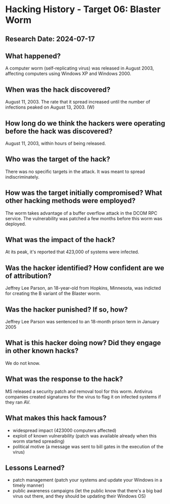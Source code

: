 # Hacking History - Target 06: Blaster Worm
## Research Date: 2024-07-17
## What happened?
A computer worm (self-replicating virus) was released in August 2003, affecting computers using Windows XP and Windows 2000. 
## When was the hack discovered?
August 11, 2003. The rate that it spread increased until the number of infections peaked on August 13, 2003. (W)
## How long do we think the hackers were operating before the hack was discovered?
August 11, 2003, within hours of being released.
## Who was the target of the hack?
There was no specific targets in the attack. It was meant to spread indiscriminately.
## How was the target initially compromised? What other hacking methods were employed?
The worm takes advantage of a buffer overflow attack in the DCOM RPC service. The vulnerability was patched a few months before this worm was deployed.
## What was the impact of the hack?
At its peak, it's reported that 423,000 of systems were infected.
## Was the hacker identified? How confident are we of attribution?
Jeffrey Lee Parson, an 18-year-old from Hopkins, Minnesota, was indicted for creating the B variant of the Blaster worm.
## Was the hacker punished? If so, how?
Jeffrey Lee Parson was sentenced to an 18-month prison term in January 2005
## What is this hacker doing now? Did they engage in other known hacks?
We do not know.
## What was the response to the hack?
MS released a security patch and removal tool for this worm. Antivirus companies created signatures for the virus to flag it on infected systems if they ran AV.
## What makes this hack famous?
* widespread impact (423000 computers affected)
* exploit of known vulnerability (patch was available already when this worm started spreading)
* political motive (a message was sent to bill gates in the execution of the virus)
## Lessons Learned?
* patch management (patch your systems and update your Windows in a timely manner)
* public awareness campaigns (let the public know that there's a big bad virus out there, and they should be updating their Windows OS)
